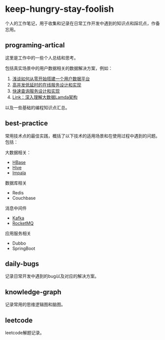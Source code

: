 # keep-hungry-stay-foolish
个人的工作笔记，用于收集和记录在日常工作开发中遇到的知识点和踩坑点，作备忘用。

## programing-artical

这里是工作中的一些个人总结和思考。

包括真实场景中的用户数据相关的数据解决方案，例如：

1. [浅谈如何从零开始搭建一个用户数据平台](/doc/programming-artical/FaceDesign.md)
2. [高并发低延时的在线服务设计和实现](/doc/programming-artical/OnlineServiceDesignAndOptimize.md)
3. [快速查询服务设计和实现](/doc/programming-artical/QueryServiceDesignAndOptimize.md)
4. [Link：深入理解大数据Lamda架构](https://jiang-hao.com/articles/2019/big-data-lambda-architecture.html)

以及一些基础的编程知识点汇总。

## best-practice

常用技术点的最佳实践，概括了以下技术的适用场景和在使用过程中遇到的问题。包括：

大数据相关：

- [HBase](doc/best-practice/HBase.md)
- [Hive](doc/best-practice/Hive.md)
- [Impala](doc/best-practice/Impala.md)

数据库相关

- Redis
- Couchbase

消息中间件

- [Kafka](doc/best-practice/Kafka.md)
- [RocketMQ]((doc/best-practice/RocketMQ.md))

应用服务相关

- Dubbo
- SpringBoot

## daily-bugs

记录日常开发中遇到的bug以及对应的解决方案。

## knowledge-graph

记录常用的思维逻辑图和脑图。

## leetcode

leetcode解题记录。